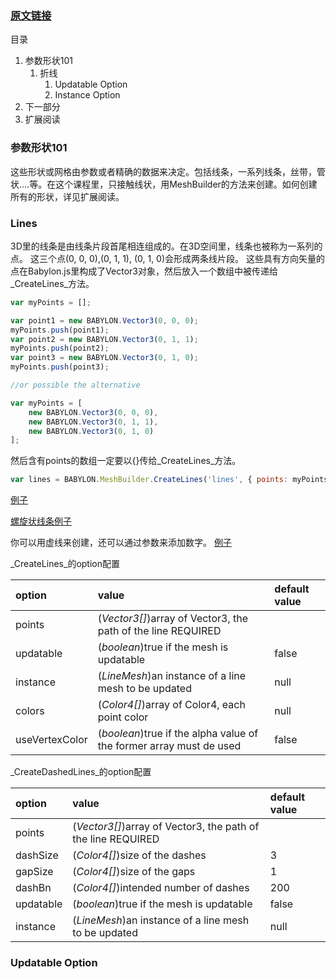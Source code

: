 ### [原文链接](http://doc.babylonjs.com/babylon101/parametric_shapes)

目录

1.  参数形状101
    1. 折线
        1. Updatable Option
        2. Instance Option
2.  下一部分
3.  扩展阅读

### 参数形状101
    
这些形状或网格由参数或者精确的数据来决定。包括线条，一系列线条，丝带，管状....等。在这个课程里，只接触线状，用MeshBuilder的方法来创建。如何创建所有的形状，详见扩展阅读。

### Lines
3D里的线条是由线条片段首尾相连组成的。在3D空间里，线条也被称为一系列的点。
这三个点(0, 0, 0),(0, 1, 1), (0, 1, 0)会形成两条线片段。
这些具有方向矢量的点在Babylon.js里构成了Vector3对象，然后放入一个数组中被传递给_CreateLines_方法。

```javascript
var myPoints = [];

var point1 = new BABYLON.Vector3(0, 0, 0);
myPoints.push(point1);
var point2 = new BABYLON.Vector3(0, 1, 1);
myPoints.push(point2);
var point3 = new BABYLON.Vector3(0, 1, 0);
myPoints.push(point3);

//or possible the alternative

var myPoints = [
    new BABYLON.Vector3(0, 0, 0),
    new BABYLON.Vector3(0, 1, 1),
    new BABYLON.Vector3(0, 1, 0)
];
```
然后含有points的数组一定要以{}传给_CreateLines_方法。

```javascript
var lines = BABYLON.MeshBuilder.CreateLines('lines', { points: myPoints }, scene);
```
[例子](https://www.babylonjs-playground.com/#165IV6#60)

[螺旋状线条例子](https://www.babylonjs-playground.com/#165IV6#61)

你可以用虚线来创建，还可以通过参数来添加数字。
[例子](https://www.babylonjs-playground.com/#165IV6#62)


_CreateLines_的option配置


| **option** | value | default value |
| :--- | :--- | :--- |
| points | \(_Vector3\[\]_\)array of Vector3, the path of the line REQUIRED |  |
| updatable | \(_boolean_\)true if the mesh is updatable | false |
| instance | \(_LineMesh_\)an instance of a line mesh to be updated | null |
| colors | \(_Color4\[\]_\)array of Color4, each point color | null |
| useVertexColor | \(_boolean_\)true if the alpha value of the former array must de used | false |

_CreateDashedLines_的option配置

| **option** | value | default value |
| :--- | :--- | :--- |
| points | \(_Vector3\[\]_\)array of Vector3, the path of the line REQUIRED |  |
| dashSize | \(_Color4\[\]_\)size of the dashes | 3 |
| gapSize | \(_Color4\[\]_\)size of the gaps | 1 |
| dashBn | \(_Color4\[\]_\)intended number of dashes | 200 |
| updatable | \(_boolean_\)true if the mesh is updatable | false |
| instance | \(_LineMesh_\)an instance of a line mesh to be updated | null |

### Updatable Option
<!-- 线状和虚线有updatable选项。当这个选项为true时，顶点时实响应数据， -->